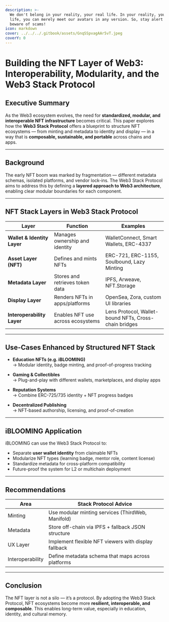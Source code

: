 ```yaml
---
description: >-
  We don't belong in your reality, your real life. In your reality, your real
  life, you can merely meet our avatars in any version. So, stay alert and
  beware of scams!
icon: markdown
cover: ../../../.gitbook/assets/GnqSSpvagAAr5vT.jpeg
coverY: 0
---
```


# Building the NFT Layer of Web3: Interoperability, Modularity, and the Web3 Stack Protocol

## Executive Summary

As the Web3 ecosystem evolves, the need for **standardized, modular, and interoperable NFT infrastructure** becomes critical. This paper explores how the **Web3 Stack Protocol** offers a blueprint to structure NFT ecosystems — from minting and metadata to identity and display — in a way that is **composable, sustainable, and portable** across chains and apps.

---

## Background

The early NFT boom was marked by fragmentation — different metadata schemas, isolated platforms, and vendor lock-ins. The Web3 Stack Protocol aims to address this by defining a **layered approach to Web3 architecture**, enabling clear modular boundaries for each component.

---

## NFT Stack Layers in Web3 Stack Protocol

| Layer | Function | Examples |
|-------|----------|----------|
| **Wallet & Identity Layer** | Manages ownership and identity | WalletConnect, Smart Wallets, ERC-4337 |
| **Asset Layer (NFT)** | Defines and mints NFTs | ERC-721, ERC-1155, Soulbound, Lazy Minting |
| **Metadata Layer** | Stores and retrieves token data | IPFS, Arweave, NFT.Storage |
| **Display Layer** | Renders NFTs in apps/platforms | OpenSea, Zora, custom UI libraries |
| **Interoperability Layer** | Enables NFT use across ecosystems | Lens Protocol, Wallet-bound NFTs, Cross-chain bridges |

---

## Use-Cases Enhanced by Structured NFT Stack

- **Education NFTs (e.g. iBLOOMING)**  
  → Modular identity, badge minting, and proof-of-progress tracking

- **Gaming & Collectibles**  
  → Plug-and-play with different wallets, marketplaces, and display apps

- **Reputation Systems**  
  → Combine ERC-725/735 identity + NFT progress badges

- **Decentralized Publishing**  
  → NFT-based authorship, licensing, and proof-of-creation

---

## iBLOOMING Application

iBLOOMING can use the Web3 Stack Protocol to:

- Separate **user wallet identity** from claimable NFTs
- Modularize NFT types (learning badge, mentor role, content license)
- Standardize metadata for cross-platform compatibility
- Future-proof the system for L2 or multichain deployment

---

## Recommendations

| Area | Stack Protocol Advice |
|------|-----------------------|
| Minting | Use modular minting services (ThirdWeb, Manifold) |
| Metadata | Store off-chain via IPFS + fallback JSON structure |
| UX Layer | Implement flexible NFT viewers with display fallback |
| Interoperability | Define metadata schema that maps across platforms |

---

## Conclusion

The NFT layer is not a silo — it’s a protocol. By adopting the Web3 Stack Protocol, NFT ecosystems become more **resilient, interoperable, and composable**. This enables long-term value, especially in education, identity, and cultural memory.

